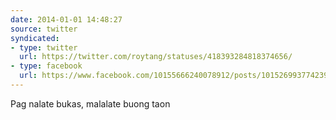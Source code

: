 ```yaml
---
date: 2014-01-01 14:48:27
source: twitter
syndicated:
- type: twitter
  url: https://twitter.com/roytang/statuses/418393284818374656/
- type: facebook
  url: https://www.facebook.com/10155666240078912/posts/10152699377423912
---
```


Pag nalate bukas, malalate buong taon